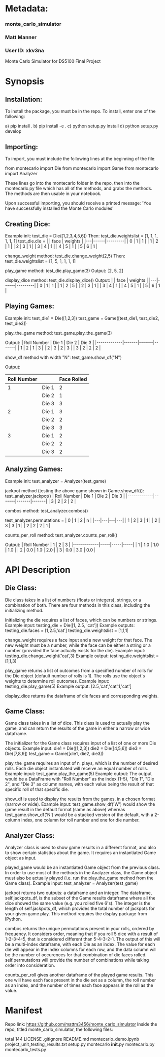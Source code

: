 # Metadata:

### monte_carlo_simulator
### Matt Manner
### User ID: xkv3na
Monte Carlo Simulator for DS5100 Final Project

# Synopsis

## Installation:

To install the package, you must be in the repo.
To install, enter one of the following:

a) pip install . 
b) pip install -e . 
c) python setup.py install 
d) python setup.py develop

## Importing:

To import, you must include the following lines at the beginning of the file:

from montecarlo import Die
from montecarlo import Game
from montecarlo import Analyzer

These lines go into the montecarlo folder in the repo, then into the montecarlo.py file which has all of the methods, and grabs the methods. The methods are then usable in your notebook. 

Upon successful importing, you should receive a printed message: 'You have successfully installed the Monte Carlo modules'


## Creating Dice:

Example init: 
test_die = Die([1,2,3,4,5,6])
Then:
test_die.weightslist = [1, 1, 1, 1, 1, 1]
test_die.die = 
|   | face | weights |
|---|------|---------|
| 0 | 1    | 1       |
| 1 | 2    | 1       |
| 2 | 3    | 1       |
| 3 | 4    | 1       |
| 4 | 5    | 1       |
| 5 | 6    | 1       |

change_weight method:
test_die.change_weight(2,5)
Then: 
test_die.weightslist = [1, 5, 1, 1, 1, 1]

play_game method:
test_die.play_game(3)
Output:
[2, 5, 2]

display_dice method:
test_die.display_dice()
Output:
|   | face | weights |
|---|------|---------|
| 0 | 1    | 1       |
| 1 | 2    | 5       |
| 2 | 3    | 1       |
| 3 | 4    | 1       |
| 4 | 5    | 1       |
| 5 | 6    | 1       |

## Playing Games:


Example init: 
test_die1 = Die([1,2,3])
test_game = Game([test_die1, test_die2, test_die3])

play_the_game method:
test_game.play_the_game(3)

Output:
| Roll Number | Die 1 | Die 2 | Die 3 |
|-------------|-------|-------|-------|
| 1           | 2     | 1     | 3     |
| 2           | 3     | 2     | 3     |
| 3           | 2     | 2     | 2     |

show_df method with width "N":
test_game.show_df("N")

Output:

| Roll Number |       | Face Rolled |
|-------------|-------|-------------|
| 1           | Die 1 | 2           |
|             | Die 2 | 1           |
|             | Die 3 | 3           |
| 2           | Die 1 | 3           |
|             | Die 2 | 2           |
|             | Die 3 | 3           |
| 3           | Die 1 | 2           |
|             | Die 2 | 2           |
|             | Die 3 | 2           |

## Analyzing Games:

Example init:
test_analyzer = Analyzer(test_game)

jackpot method (testing the above game shown in Game.show_df()):
test_analyzer.jackpot()
| Roll Number | Die 1 | Die 2 | Die 3 |
|-------------|-------|-------|-------|
| 3           | 2     | 2     | 2     |

combos method:
test_analyzer.combos()

test_analyzer.permutations = 
| 0 | 1 | 2 | n |
|---|---|---|---|
| 1 | 2 | 3 | 1 |
| 2 | 3 | 3 | 1 |
| 2 | 2 | 2 | 1 |

counts_per_roll method:
test_analyzer.counts_per_roll()

Output:
| Roll Number | 1   | 2   | 3   |
|-------------|-----|-----|-----|
| 1           | 1.0 | 1.0 | 1.0 |
| 2           | 0.0 | 1.0 | 2.0 |
| 3           | 0.0 | 3.0 | 0.0 |


# API Description

## Die Class:

Die class takes in a list of numbers (floats or integers), strings, or a combination of both. There are four methods in this class, including the initializing method.

Initializing the die requires a list of faces, which can be numbers or strings.
        Example input: testing_die = Die([1, 2.5, 'cat'])
        Example outputs: 
        testing_die.faces = [1,2.5,'cat']
        testing_die.weightslist = [1,1,1]

change_weight requires a face input and a new weight for that face. The new weight must be a number, while the face can be either a string or a number (provided the face actually exists for the die). 
        Example input: testing_die.change_weight('cat',3)
        Example output: testing_die.weightslist = [1,1,3]
        

play_game returns a list of outcomes from a specified number of rolls for the Die object (default number of rolls is 1). The rolls use the object's weights to determine roll outcomes.
        Example input: testing_die.play_game(5)
        Example output: [2.5,'cat','cat',1,'cat']

display_dice returns the dataframe of die faces and corresponding weights.

## Game Class:

Game class takes in a list of dice. This class is used to actually play the game, and can return the results of the game in either a narrow or wide dataframe.

The initializer for the Game class requires input of a list of one or more Die objects.
        Example input: 
        die1 = Die([1,2,3])
        die2 = Die([4,5,6])
        die3 = Die([7,8,9])
        test_game = Game([die1, die2, die3])
        
        
play_the_game requires an input of n_plays, which is the number of desired rolls. Each die object instantiated will receive an equal number of rolls. 
        Example input: test_game.play_the_game(5)
        Example output: The output would be a DataFrame with "Roll Number" as the index (1-5), "Die 1", "Die 2", and "Die 3" as column names, with each value being the result of that specific roll of that specific die. 

show_df is used to display the results from the games, in a chosen format (narrow or wide).
        Example input: test_game.show_df('W') would show the game result in the default format (same as above) whereas test_game.show_df('N') would be a stacked version of the default, with a 2-column index, one column for roll number and one for die number.


## Analyzer Class:

Analyzer class is used to show game results in a different format, and also to show certain statistics about the game. It requires an instantiated Game object as input.

played_game would be an instantiated Game object from the previous class. In order to use most of the methods in the Analyzer class, the Game object must also be actually played (i.e. run the play_the_game method from the Game class).
        Example input: test_analyzer = Analyzer(test_game)
        
        
jackpot returns two outputs: a dataframe and an integer. The dataframe, self.jackpots_df, is the subset of the Game results dataframe where all the dice showed the same value (e.g. you rolled five 6's). The integer is the length of self.jackpots_df, which provides the total number of jackpots for your given game play.
        This method requires the display package from IPython.
        
        
combos returns the unique permutations present in your rolls, ordered by frequency. It considers order, meaning that if you roll 5 dice with a result of 1-2-3-4-5, that is considered different than 5-4-3-2-1. 
        The output of this will be a multi-index dataframe, with each Die as an index. The value for each die will appear in the index columns for each row, and the data column will be the number of occurences for that combination of die faces rolled. self.permutations will provide the number of combinations while taking order into consideration.
    
    
counts_per_roll gives another dataframe of the played game results. This one will have each face present in the die set as a column, the roll number as an index, and the number of times each face appears in the roll as the value.


# Manifest

Repo link: https://github.com/mattm3456/monte_carlo_simulator
Inside the repo, titled monte_carlo_simulator, the following files:

total 144
LICENSE
.gitignore
README.md
montecarlo_demo.ipynb
project_unit_testing_results.txt
setup.py
montecarlo
    __init__.py
    montecarlo.py
    montecarlo_tests.py